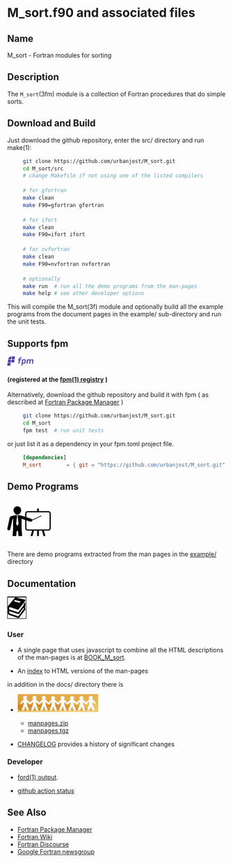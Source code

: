 <!--
![sort](docs/images/sort.gif)
-->
# M_sort.f90 and associated files

## Name
   M_sort - Fortran modules for sorting

## Description
The `M_sort`(3fm) module is a collection of Fortran procedures that
do simple sorts.

## Download and Build
Just download the github repository, enter the src/ directory and run make(1):
```bash
     git clone https://github.com/urbanjost/M_sort.git
     cd M_sort/src
     # change Makefile if not using one of the listed compilers
     
     # for gfortran
     make clean
     make F90=gfortran gfortran
     
     # for ifort
     make clean
     make F90=ifort ifort

     # for nvfortran
     make clean
     make F90=nvfortran nvfortran

     # optionally
     make run  # run all the demo programs from the man-pages
     make help # see other developer options
```
This will compile the M_sort(3f) module and optionally build all the
example programs from the document pages in the example/ sub-directory
and run the unit tests.

## Supports fpm 
![fpm](docs/images/fpm_logo.gif)

#### (registered at the [fpm(1) registry](https://github.com/fortran-lang/fpm-registry) )

Alternatively, download the github repository and build it with 
fpm ( as described at [Fortran Package Manager](https://github.com/fortran-lang/fpm) )

```bash
     git clone https://github.com/urbanjost/M_sort.git
     cd M_sort
     fpm test  # run unit tests
```
or just list it as a dependency in your fpm.toml project file.
```toml
     [dependencies]
     M_sort        = { git = "https://github.com/urbanjost/M_sort.git" ,tag="v1.0.1"}
```
## Demo Programs 
![demos](docs/images/demo.gif)

There are demo programs extracted from the man pages in the [example/](example/) directory

## Documentation
![docs](docs/images/docs.gif)

### User 
 - A single page that uses javascript to combine all the HTML descriptions
   of the man-pages is at
   [BOOK_M_sort](https://urbanjost.github.io/M_sort/BOOK_M_sort.html).

 - An [index](https://urbanjost.github.io/M_sort/man3.html) to HTML versions
   of the man-pages 

in addition in the docs/ directory there is

 - ![man-pages](docs/images/manpages.gif)
    + [manpages.zip](https://urbanjost.github.io/M_sort/manpages.zip) 
    + [manpages.tgz](https://urbanjost.github.io/M_sort/manpages.tgz) 

 - [CHANGELOG](docs/CHANGELOG.md) provides a history of significant changes

### Developer 

 - [ford(1) output](https://urbanjost.github.io/M_sort/fpm-ford/index.html).
<!--
   - [doxygen(1) output](https://urbanjost.github.io/M_sort/doxygen_out/html/index.html).
-->
 - [github action status](docs/STATUS.md) 

## See Also

 * [Fortran Package Manager](https://github.com/fortran-lang/fpm)
 * [Fortran Wiki](http://fortranwiki.org)
 * [Fortran Discourse](https://fortran-lang.discourse.group)
 * [Google Fortran newsgroup](https://groups.google.com/forum/#!forum/comp.lang.fortran)
